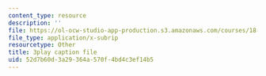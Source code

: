 ```yaml
---
content_type: resource
description: ''
file: https://ol-ocw-studio-app-production.s3.amazonaws.com/courses/18-06sc-linear-algebra-fall-2011/52d7b60d3a29364a570f4bd4c3ef14b5_TSdXJw83kyA.srt
file_type: application/x-subrip
resourcetype: Other
title: 3play caption file
uid: 52d7b60d-3a29-364a-570f-4bd4c3ef14b5
---
```

